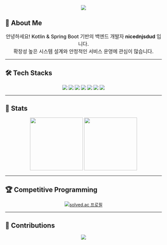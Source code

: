 <div align="center">
    <img src="https://capsule-render.vercel.app/api?type=soft&color=ffffff&height=120&text=Welcome%20to%20My%20GitHub!&fontColor=000000&fontSize=40" />
</div>

## 👋 About Me
<div align="center" style="font-size: 16px; font-weight: 500;">
    안녕하세요! Kotlin & Spring Boot 기반의 백엔드 개발자 <b>nicednjsdud</b> 입니다.  
    <br>확장성 높은 시스템 설계와 안정적인 서비스 운영에 관심이 많습니다.
</div>

---

## 🛠 Tech Stacks
<div align="center">
    <img src="https://img.shields.io/badge/Kotlin-7F52FF?style=flat&logo=Kotlin&logoColor=white">
    <img src="https://img.shields.io/badge/Spring Boot-6DB33F?style=flat&logo=Spring Boot&logoColor=white">
    <img src="https://img.shields.io/badge/Spring-6DB33F?style=flat&logo=Spring&logoColor=white">
    <img src="https://img.shields.io/badge/JPA-6DB33F?style=flat&logo=Hibernate&logoColor=white">
    <img src="https://img.shields.io/badge/Redis-DC382D?style=flat&logo=Redis&logoColor=white">
    <img src="https://img.shields.io/badge/PostgreSQL-316192?style=flat&logo=PostgreSQL&logoColor=white">
    <img src="https://img.shields.io/badge/Kafka-231F20?style=flat&logo=Apache Kafka&logoColor=white">
</div>

---

## 🏅 Stats
<div align="center">
    <img src="https://github-readme-stats.vercel.app/api?username=nicednjsdud&show_icons=true&theme=default" height="170px">
    <img src="https://github-readme-stats.vercel.app/api/top-langs/?username=nicednjsdud&layout=compact&theme=default" height="170px">
</div>

---

## 🏆 Competitive Programming
<div align="center">
    <a href="https://solved.ac/nicednjsdud">
        <img src="http://mazassumnida.wtf/api/v2/generate_badge?boj=nicednjsdud" alt="solved.ac 프로필">
    </a>
</div>

---

## 🚀 Contributions
<div align="center">
    <img src="https://github-readme-activity-graph.vercel.app/graph?username=nicednjsdud&theme=github-dark">
</div>
